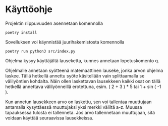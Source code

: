 # Käyttöohje



Projektin riippuvuuden asennetaan komennolla
```
poetry install
```

Sovelluksen voi käynnistää juurihakemistosta komennolla
```
poetry run python3 src/index.py
```

Ohjelma kysyy käyttäjältä lauseketta, kunnes annetaan lopetuskomento q.

Ohjelmalle annetaan syötteenä matemaattinen lauseke, jonka arvon ohjelma laskee. Tällä hetkellä annettu syöte käsitellään vain splittaamalla se välilyöntien kohdalta. Näin ollen laskettavan lausekkeen kaikki osat on tällä hetkellä annettava välilyönneillä erotettuna, esim. ( 2 + 3 ) * 5 tai 1 + sin ( -1 ).

Kun annetun lausekkeen arvo on laskettu, sen voi tallentaa muuttujaan antamalla kysyttäessä muuttujaksi yksi merkki väliltä a-z. Muussa tapauksessa tulosta ei tallenneta. Jos arvo tallennetaan muuttujaan, sitä voidaan käyttää seuraavissa lausekkeissa.

